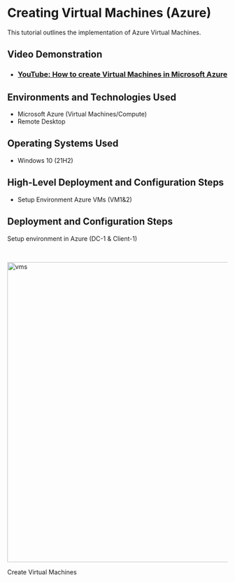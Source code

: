 <p align="center">

</p>

<h1>Creating Virtual Machines (Azure)</h1>
This tutorial outlines the implementation of Azure Virtual Machines.<br />


<h2>Video Demonstration</h2>

- ### [YouTube: How to create Virtual Machines in Microsoft Azure](https://www.youtube.com/watch?v=rkXTDhRLm60)


<h2>Environments and Technologies Used</h2>

- Microsoft Azure (Virtual Machines/Compute)
- Remote Desktop

<h2>Operating Systems Used </h2>

- Windows 10 (21H2)

<h2>High-Level Deployment and Configuration Steps</h2>

- Setup Environment Azure VMs (VM1&2)

<h2>Deployment and Configuration Steps</h2>

<p>


</p>

<p>
Setup environment in Azure (DC-1 & Client-1) 
</p>
<br />

<p>
<img width="684" alt="vms" src="(https://github.com/qjackson14/VMsetup/assets/156969011/304b5850-662a-414b-ab1f-28ffeffede37)b">
</p>
<p>
Create Virtual Machines
</p>
<br />
